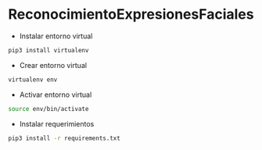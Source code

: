 # ReconocimientoExpresionesFaciales

- Instalar entorno virtual 
```bash
pip3 install virtualenv
```
- Crear entorno virtual
```bash
virtualenv env
```
- Activar entorno virtual
```bash
source env/bin/activate
```
- Instalar requerimientos
```bash
pip3 install -r requirements.txt
```